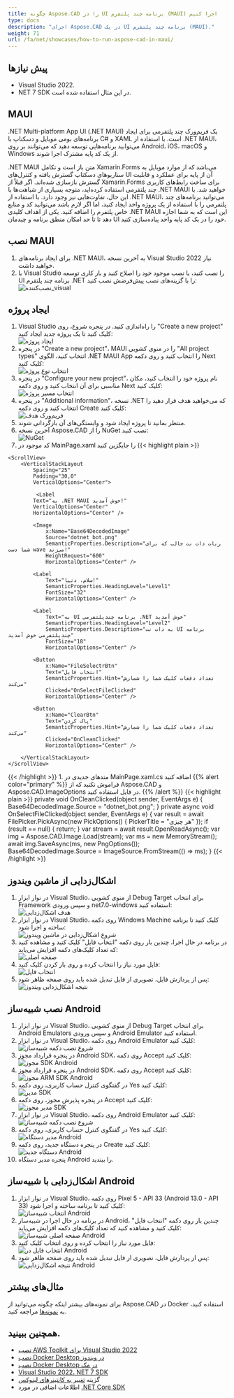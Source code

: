 ```yaml
---
title: چگونه Aspose.CAD را در UI برنامه چند پلتفرم (MAUI) اجرا کنیم
type: docs
description: "اجرای Aspose.CAD در یک UI برنامه چند پلتفرم (MAUI)."
weight: 71
url: /fa/net/showcases/how-to-run-aspose-cad-in-maui/
---
```


## پیش نیازها
- Visual Studio 2022.
- NET 7 SDK در این مثال استفاده شده است.

## MAUI

.NET Multi-platform App UI (.NET MAUI) یک فریم‌ورک چند پلتفرمی برای ایجاد برنامه‌های بومی موبایل و دسکتاپ با C# و XAML است.
با استفاده از .NET MAUI، می‌توانید برنامه‌هایی توسعه دهید که می‌توانند بر روی Android، iOS، macOS و Windows از یک کد پایه مشترک اجرا شوند.

.NET MAUI متن باز است و تکامل Xamarin.Forms می‌باشد که از موارد موبایل به سناریوهای دسکتاپ گسترش یافته و کنترل‌های UI آن از پایه برای عملکرد و قابلیت گسترش بازسازی شده‌اند.
اگر قبلاً از Xamarin.Forms برای ساخت رابط‌های کاربری چند پلتفرمی استفاده کرده‌اید، متوجه بسیاری از شباهت‌ها با .NET MAUI خواهید شد.
با این حال، تفاوت‌هایی نیز وجود دارد.
با استفاده از .NET MAUI، می‌توانید برنامه‌های چند پلتفرمی را با استفاده از یک پروژه واحد ایجاد کنید، اما اگر لازم باشد می‌توانید کد و منابع خاص پلتفرم را اضافه کنید.
یکی از اهداف کلیدی .NET MAUI این است که به شما اجازه دهد تا تا حد امکان منطق برنامه و چیدمان UI خود را در یک کد پایه واحد پیاده‌سازی کنید.

## نصب MAUI

1. برای ایجاد برنامه‌های .NET MAUI، به آخرین نسخه Visual Studio 2022 نیاز خواهید داشت.
1. یا Visual Studio را نصب کنید، یا نصب موجود خود را اصلاح کنید و بار کاری توسعه UI برنامه چند پلتفرم .NET را با گزینه‌های نصب پیش‌فرضش نصب کنید:<br>
![نصب‌کننده_visual](/_assets/showcases/maui/visual-installer.png)

## ایجاد پروژه

1. Visual Studio را راه‌اندازی کنید. در پنجره شروع، روی "Create a new project" کلیک کنید تا یک پروژه جدید ایجاد کنید:<br>
![ایجاد پروژه](/_assets/showcases/maui/create-project.png)<br>
1. در پنجره "Create a new project"، MAUI را در منوی کشویی "All project types" انتخاب کنید، الگوی .NET MAUI App را انتخاب کنید و روی دکمه Next کلیک کنید:<br>
![انتخاب نوع پروژه](/_assets/showcases/maui/select-project.png)<br>
1. در پنجره "Configure your new project"، نام پروژه خود را انتخاب کنید، مکان مناسبی برای آن انتخاب کنید و روی دکمه Next کلیک کنید:<br>
![انتخاب مسیر پروژه](/_assets/showcases/maui/select-project-path.png)<br>
1. در پنجره "Additional information"، نسخه .NET که می‌خواهید هدف قرار دهید را انتخاب کنید و روی دکمه Create کلیک کنید:<br>
![فریم‌ورک هدف](/_assets/showcases/maui/select-framework.png)<br>
1. منتظر بمانید تا پروژه ایجاد شود و وابستگی‌های آن بازگردانی شوند.
1. آخرین نسخه Aspose.CAD را از NuGet نصب کنید:<br>
![NuGet](/_assets/showcases/maui/nuget.png)<br>
1. کد موجود در MainPage.xaml را جایگزین کنید
{{< highlight plain >}}
<?xml version="1.0" encoding="utf-8" ?>
<ContentPage xmlns="http://schemas.microsoft.com/dotnet/2021/maui"
             xmlns:x="http://schemas.microsoft.com/winfx/2009/xaml"
             x:Class="MauiApp1.MainPage">

    <ScrollView>
        <VerticalStackLayout
            Spacing="25"
            Padding="30,0"
            VerticalOptions="Center">

             <Label 
            Text="به .NET MAUI خوش آمدید!"
            VerticalOptions="Center" 
            HorizontalOptions="Center" />

            <Image
                x:Name="Base64DecodedImage"
                Source="dotnet_bot.png"
                SemanticProperties.Description="ربات دات نت جالب که برای شما دست wave می‌زند!"
                HeightRequest="600"
                HorizontalOptions="Center" />

            <Label
                Text="سلام، دنیا!"
                SemanticProperties.HeadingLevel="Level1"
                FontSize="32"
                HorizontalOptions="Center" />

            <Label
                Text="به UI برنامه چندپلتفرمی .NET خوش آمدید"
                SemanticProperties.HeadingLevel="Level2"
                SemanticProperties.Description="به دات نت UI برنامه چندپلتفرمی خوش آمدید"
                FontSize="18"
                HorizontalOptions="Center" />

            <Button
                x:Name="FileSelectrBtn"
                Text="انتخاب فایل"
                SemanticProperties.Hint="تعداد دفعات کلیک شما را شمارش می‌کند"
                Clicked="OnSelectFileClicked"
                HorizontalOptions="Center" />

            <Button
                x:Name="ClearBtn"
                Text="پاک کردن"
                SemanticProperties.Hint="تعداد دفعات کلیک شما را شمارش می‌کند"
                Clicked="OnCleanClicked"
                HorizontalOptions="Center" />

        </VerticalStackLayout>
    </ScrollView>
</ContentPage>
{{< /highlight >}}
1. متدهای جدیدی در MainPage.xaml.cs اضافه کنید
{{% alert color="primary" %}} 
فراموش نکنید که از Aspose.CAD و Aspose.CAD.ImageOptions در فایل استفاده کنید.
{{% /alert %}}
{{< highlight plain >}}
private void OnCleanClicked(object sender, EventArgs e)
{
    Base64DecodedImage.Source = "dotnet_bot.png";
}
private async void OnSelectFileClicked(object sender, EventArgs e)
{
    var result = await FilePicker.PickAsync(new PickOptions()
    {
        PickerTitle = "هر چیزی"
    });
    if (result == null)
    {
        return;
    }
    var stream = await result.OpenReadAsync();
    var img = Aspose.CAD.Image.Load(stream);
    var ms = new MemoryStream();
    await img.SaveAsync(ms, new PngOptions());
    Base64DecodedImage.Source = ImageSource.FromStream(() => ms);
}
{{< /highlight >}}

## اشکال‌زدایی از ماشین ویندوز

1. در نوار ابزار Visual Studio، از منوی کشویی Debug Target برای انتخاب Framework و سپس ورودی net7.0-windows استفاده کنید:<br>
![هدف اشکال‌زدایی](/_assets/showcases/maui/windows-mode.png)<br>
1. در نوار ابزار Visual Studio، روی دکمه Windows Machine کلیک کنید تا برنامه ساخته و اجرا شود:<br>
![شروع اشکال‌زدایی در ماشین ویندوز](/_assets/showcases/maui/windows-start-debug.png)<br>
1. در برنامه در حال اجرا، چندین بار روی دکمه "انتخاب فایل" کلیک کنید و مشاهده کنید که تعداد کلیک‌های دکمه افزایش می‌یابد:<br>
![صفحه اصلی](/_assets/showcases/maui/windows-home-page.png)<br>
1. فایل مورد نیاز را انتخاب کرده و روی باز کردن کلیک کنید:<br>
![انتخاب فایل](/_assets/showcases/maui/select-file.png)<br>
1. پس از پردازش فایل، تصویری از فایل تبدیل شده باید روی صفحه ظاهر شود:<br>
![نتیجه اشکال‌زدایی ویندوز](/_assets/showcases/maui/windows-result.png)

## نصب شبیه‌ساز Android

1. در نوار ابزار Visual Studio، از منوی کشویی Debug Target برای انتخاب Android Emulators و سپس ورودی Android Emulator استفاده کنید.
1. در نوار ابزار Visual Studio، روی دکمه Android Emulator کلیک کنید:<br>
![شروع نصب دکمه شبیه‌ساز](/_assets/showcases/maui/start-install-emulator.png)<br>
1. در پنجره قرارداد مجوز Android SDK، روی دکمه Accept کلیک کنید:<br>
![مجوز SDK Android](/_assets/showcases/maui/android-sdk-1.png)<br>
1. در پنجره قرارداد مجوز Android SDK، روی دکمه Accept کلیک کنید:<br>
![مجوز ARM SDK Android](/_assets/showcases/maui/android-sdk-2.png)<br>
1. در گفتگوی کنترل حساب کاربری، روی دکمه Yes کلیک کنید:<br>
![مدیر SDK](/_assets/showcases/maui/android-sdk-3.png)<br>
1. در پنجره پذیرش مجوز، روی دکمه Accept کلیک کنید:<br>
![مدیر مجوز SDK](/_assets/showcases/maui/android-sdk-4.png)<br>
1. در نوار ابزار Visual Studio، روی دکمه Android Emulator کلیک کنید:<br>
![شروع نصب دکمه شبیه‌ساز](/_assets/showcases/maui/start-install-emulator.png)<br>
1. در گفتگوی کنترل حساب کاربری، روی دکمه Yes کلیک کنید:<br>
![مدیر دستگاه Android](/_assets/showcases/maui/android-device-manager.png)<br>
1. در پنجره دستگاه جدید، روی دکمه Create کلیک کنید:<br>
![دستگاه جدید Android](/_assets/showcases/maui/android-new-device.png)<br>
1. پنجره مدیر دستگاه Android را ببندید.

## اشکال‌زدایی با شبیه‌ساز Android

1. در نوار ابزار Visual Studio، روی دکمه Pixel 5 - API 33 (Android 13.0 - API 33) کلیک کنید تا برنامه ساخته و اجرا شود:<br>
![انتخاب شبیه‌ساز Android](/_assets/showcases/maui/select-android-emulator.png)<br>
1. در برنامه در حال اجرا در شبیه‌ساز Android، چندین بار روی دکمه "انتخاب فایل" کلیک کنید و مشاهده کنید که تعداد کلیک‌های دکمه افزایش می‌یابد:<br>
![صفحه اصلی شبیه‌ساز Android](/_assets/showcases/maui/android-home-page.png)<br>
1. فایل مورد نیاز را انتخاب کرده و روی انتخاب کلیک کنید:<br>
![انتخاب فایل در Android](/_assets/showcases/maui/select-file-android.png)<br>
1. پس از پردازش فایل، تصویری از فایل تبدیل شده باید روی صفحه ظاهر شود:<br>
![نتیجه اشکال‌زدایی Android](/_assets/showcases/maui/android-result.png)

## مثال‌های بیشتر

برای نمونه‌های بیشتر اینکه چگونه می‌توانید از Aspose.CAD در Docker استفاده کنید، به [نمونه‌ها](https://github.com/aspose-cad/Aspose.CAD-Documentation) مراجعه کنید.

## همچنین ببینید.

- [نصب AWS Toolkit برای Visual Studio 2022](https://marketplace.visualstudio.com/items?itemName=AmazonWebServices.AWSToolkitforVisualStudio2022)
- [نصب Docker Desktop در ویندوز](https://docs.docker.com/docker-for-windows/install/)
- [نصب Docker Desktop در مک](https://docs.docker.com/docker-for-mac/install/)
- [Visual Studio 2022، NET 7 SDK](https://docs.microsoft.com/en-us/dotnet/core/install/windows?tabs=net70#dependencies)
- گزینه [تغییر به کانتینرهای لینوکس](https://docs.docker.com/docker-for-windows/#switch-between-windows-and-linux-containers)
- اطلاعات اضافی در مورد [.NET Core SDK](https://hub.docker.com/_/microsoft-dotnet-sdk)
